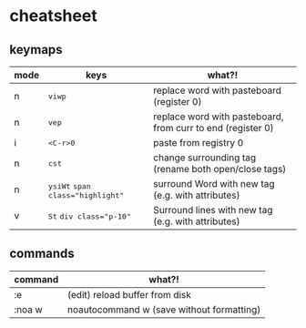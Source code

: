 # cheatsheet

## keymaps

| mode | keys | what?! |
| --- | --- | ------ |
| n | <kbd>viwp</kbd> | replace word with pasteboard (register 0) |
| n | <kbd>vep</kbd> | replace word with pasteboard, from curr to end (register 0) |
| i | <kbd>\<C-r\>0</kbd> | paste from registry 0 |
| n | <kbd>cst</kbd> | change surrounding tag (rename both open/close tags) |
| n | <kbd>ysiWt</kbd> <kbd>span class="highlight"</kbd> | surround Word with new tag (e.g. with attributes) |
| v | <kbd>St</kbd> <kbd>div class="p-10"</kbd> | Surround lines with new tag (e.g. with attributes) |


## commands

| command | what?! |
| --- | --- |
| :e | (edit) reload buffer from disk |
| :noa w | noautocommand w (save without formatting) |
